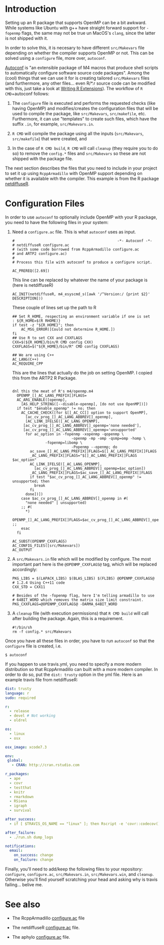 
# Introduction

Setting up an R package that supports OpenMP can be a bit awkward. While systems like Ubuntu with g++ have straight forward support for `-fopenmp` flags, the same may not be true un MacOS's `clang`, since the latter is not shipped with it.

In order to solve this, it is necesary to have different `src/Makevars` file depending on whether the compiler supports OpenMP or not. This can be solved using a `configure` file, more over, `autoconf`.

[Autoconf](https://www.gnu.org/software/autoconf/autoconf.html) is "an extensible package of M4 macros that produce shell scripts to automatically configure software source code packages". Among the (cool) things that we can use it for is creating tailored `src/Makevars` files (and furthermore, any other files... even R/*.r source code can be modified with this, just take a look at [Writing R Extensions](https://cran.r-project.org/doc/manuals/r-devel/R-exts.html#Configure-and-cleanup)). The workflow of `R CMD`+autoconf follows:

1.  The `configure` file is executed and performs the requested checks (like having OpenMP) and modifies/creates the configuration files that will be used to compile the package, like `src/Makevars`, `src/makefile`, etc. Furthermore, it can use "templates" to create such files, which have the suffix `.in`, for example, `src/Makevars.in`.

2.  `R CMD` will compile the package using all the inputs (`src/Makevars`, `src/makefile`) that were created, and

3.  In the case of `R CMD build`, `R CMD` will call `cleanup` (they require you to do so) to remove the `config.*` files and `src/Makevars` so these are not shipped with the package file.

The next section describes the files that you need to include in your project to set it up using `RcppArmadillo` with OpenMP support depending on whether it is available with the compiler. This example is from the R package [netdiffuseR](https://github.com/USCCANA/netdiffuseR).

# Configuration Files

In order to use `autoconf` to optionally include OpenMP with your R package, you need to have the following files in your system:

1.  Need a `configure.ac` file. This is what `autoconf` uses as input.
    
    ```ac
    #                                               -*- Autoconf -*-
    # netdiffuseR configure.ac
    # (with some code borrowed from RcppArmadillo configure.ac
    # and ARTP2 configure.ac)
    # 
    # Process this file with autoconf to produce a configure script.
    
    AC_PREREQ([2.69])
    ```
    
    This line can be replaced by whatever the name of your package is (here is netdiffuseR)
    
    ```
    AC_INIT(netdiffuseR, m4_esyscmd_s([awk '/^Version:/ {print $2}' DESCRIPTION]))
    ```
    
    These couple of lines set up the path to R
    
    ```
    ## Set R_HOME, respecting an environment variable if one is set 
    : ${R_HOME=$(R RHOME)}
    if test -z "${R_HOME}"; then
        AC_MSG_ERROR([Could not determine R_HOME.])   
    fi
    ## Use R to set CXX and CXXFLAGS
    CXX=$(${R_HOME}/bin/R CMD config CXX)
    CXXFLAGS=$("${R_HOME}/bin/R" CMD config CXXFLAGS)
    
    ## We are using C++
    AC_LANG(C++)
    AC_REQUIRE_CPP
    ```
    
    This are the lines that actually do the job on setting OpenMP. I copied this from the ARTP2 R Package.
    
    ```

    dnl this the meat of R's m4/openmp.m4
      OPENMP_[]_AC_LANG_PREFIX[]FLAGS=
      AC_ARG_ENABLE([openmp],
        [AS_HELP_STRING([--disable-openmp], [do not use OpenMP])])
      if test "$enable_openmp" != no; then
        AC_CACHE_CHECK([for $[]_AC_CC[] option to support OpenMP],
          [ac_cv_prog_[]_AC_LANG_ABBREV[]_openmp],
          [AC_LINK_IFELSE([_AC_LANG_OPENMP],
       	 [ac_cv_prog_[]_AC_LANG_ABBREV[]_openmp='none needed'],
    	 [ac_cv_prog_[]_AC_LANG_ABBREV[]_openmp='unsupported'
    	  for ac_option in -fopenmp -xopenmp -qopenmp \
                               -openmp -mp -omp -qsmp=omp -homp \
    			   -fopenmp=libomp \
                               -Popenmp --openmp; do
    	    ac_save_[]_AC_LANG_PREFIX[]FLAGS=$[]_AC_LANG_PREFIX[]FLAGS
    	    _AC_LANG_PREFIX[]FLAGS="$[]_AC_LANG_PREFIX[]FLAGS $ac_option"
    	    AC_LINK_IFELSE([_AC_LANG_OPENMP],
    	      [ac_cv_prog_[]_AC_LANG_ABBREV[]_openmp=$ac_option])
    	    _AC_LANG_PREFIX[]FLAGS=$ac_save_[]_AC_LANG_PREFIX[]FLAGS
    	    if test "$ac_cv_prog_[]_AC_LANG_ABBREV[]_openmp" != unsupported; then
    	      break
    	    fi
    	  done])])
        case $ac_cv_prog_[]_AC_LANG_ABBREV[]_openmp in #(
          "none needed" | unsupported)
    	;; #(
          *)
    	OPENMP_[]_AC_LANG_PREFIX[]FLAGS=$ac_cv_prog_[]_AC_LANG_ABBREV[]_openmp ;;
        esac
      fi
    
    AC_SUBST(OPENMP_CXXFLAGS)
    AC_CONFIG_FILES([src/Makevars])
    AC_OUTPUT
    
    ```
    
2.  A `src/Makevars.in` file which will be modified by configure. The most important part here is the `@OPENMP_CXXFLAGS@` tag, which will be replaced accordingly:
    
    ```
    PKG_LIBS = $(LAPACK_LIBS) $(BLAS_LIBS) $(FLIBS) @OPENMP_CXXFLAGS@
    # 1.2.4 Using C++11 code
    CXX_STD = CXX11
    
    # Besides of the -fopenmp flag, here I'm telling armadillo to use
    # 64BIT_WORD which removes the matrix size limit constraint.
    PKG_CXXFLAGS=@OPENMP_CXXFLAGS@ -DARMA_64BIT_WORD
    ```

3.  A `cleanup` file (with execution permissions) that `R CMD build` will call after building the package. Again, this is a requirement.
    
    ```
    #!/bin/sh
    rm -f config.* src/Makevars
    ```

Once you have all these files in order, you have to run `autoconf` so that the `configure` file is created, i.e.

```shell
$ autoconf
```

If you happen to use travis.yml, you need to specify a more modern distribution so that RcppArmadillo can built with a more modern compiler. In order to do so, put the `dist: trusty` option in the yml file. Here is an example travis file from netdiffuseR:

```yml
dist: trusty
language: r
sudo: required

r:
  - release
  - devel # Not working
  - oldrel

os:
  - linux
  - osx

osx_image: xcode7.3

env:
 global:
   - CRAN: http://cran.rstudio.com

r_packages:
  - ape
  - covr
  - testthat
  - knitr
  - rmarkdown
  - RSiena
  - igraph
  - survival

after_success:
  - if [ $TRAVIS_OS_NAME == "linux" ]; then Rscript -e 'covr::codecov()'; fi

after_failure:
  - ./run.sh dump_logs

notifications:
  email:
    on_success: change
    on_failure: change
```


Finally, you'll need to add/keep the following files to your repository: `configure`, `configure.ac`, `src/Makevars.in`, `src/Makevars.win`, and `cleanup`. Otherwise you'll find yourself scratching your head and asking why is travis failing... belive me.

# See also

*  The RcppArmadillo [configure.ac](https://github.com/RcppCore/RcppArmadillo/blob/dcc8d474446aacabbb13813ee7da4636eeeee450/configure.ac) file

*  The netdiffuseR [configure.ac](https://github.com/USCCANA/netdiffuseR/blob/98020e28dce5fd8cbabd497eb7fbf99be3ec0e2e/configure.ac) file.

* The aphylo [configure.ac]() file.